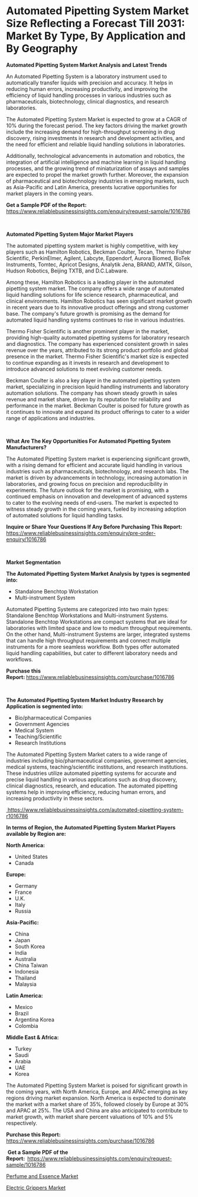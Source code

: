 <p><h1>Automated Pipetting System Market Size Reflecting a Forecast Till 2031: Market By Type, By Application and By Geography</h1></p><p><strong>Automated Pipetting System Market Analysis and Latest Trends</strong></p>
<p><p>An Automated Pipetting System is a laboratory instrument used to automatically transfer liquids with precision and accuracy. It helps in reducing human errors, increasing productivity, and improving the efficiency of liquid handling processes in various industries such as pharmaceuticals, biotechnology, clinical diagnostics, and research laboratories.</p><p>The Automated Pipetting System Market is expected to grow at a CAGR of 10% during the forecast period. The key factors driving the market growth include the increasing demand for high-throughput screening in drug discovery, rising investments in research and development activities, and the need for efficient and reliable liquid handling solutions in laboratories.</p><p>Additionally, technological advancements in automation and robotics, the integration of artificial intelligence and machine learning in liquid handling processes, and the growing trend of miniaturization of assays and samples are expected to propel the market growth further. Moreover, the expansion of pharmaceutical and biotechnology industries in emerging markets, such as Asia-Pacific and Latin America, presents lucrative opportunities for market players in the coming years.</p></p>
<p><strong>Get a Sample PDF of the Report:&nbsp;</strong> <a href="https://www.reliablebusinessinsights.com/enquiry/request-sample/1016786">https://www.reliablebusinessinsights.com/enquiry/request-sample/1016786</a></p>
<p>&nbsp;</p>
<p><strong>Automated Pipetting System Major Market Players</strong></p>
<p><p>The automated pipetting system market is highly competitive, with key players such as Hamilton Robotics, Beckman Coulter, Tecan, Thermo Fisher Scientific, PerkinElmer, Agilent, Labcyte, Eppendorf, Aurora Biomed, BioTek Instruments, Tomtec, Apricot Designs, Analytik Jena, BRAND, AMTK, Gilson, Hudson Robotics, Beijing TXTB, and D.C.Labware.</p><p>Among these, Hamilton Robotics is a leading player in the automated pipetting system market. The company offers a wide range of automated liquid handling solutions for life science research, pharmaceutical, and clinical environments. Hamilton Robotics has seen significant market growth in recent years due to its innovative product offerings and strong customer base. The company's future growth is promising as the demand for automated liquid handling systems continues to rise in various industries.</p><p>Thermo Fisher Scientific is another prominent player in the market, providing high-quality automated pipetting systems for laboratory research and diagnostics. The company has experienced consistent growth in sales revenue over the years, attributed to its strong product portfolio and global presence in the market. Thermo Fisher Scientific's market size is expected to continue expanding as it invests in research and development to introduce advanced solutions to meet evolving customer needs.</p><p>Beckman Coulter is also a key player in the automated pipetting system market, specializing in precision liquid handling instruments and laboratory automation solutions. The company has shown steady growth in sales revenue and market share, driven by its reputation for reliability and performance in the market. Beckman Coulter is poised for future growth as it continues to innovate and expand its product offerings to cater to a wider range of applications and industries.</p></p>
<p>&nbsp;</p>
<p><strong>What Are The Key Opportunities For Automated Pipetting System Manufacturers?</strong></p>
<p><p>The Automated Pipetting System market is experiencing significant growth, with a rising demand for efficient and accurate liquid handling in various industries such as pharmaceuticals, biotechnology, and research labs. The market is driven by advancements in technology, increasing automation in laboratories, and growing focus on precision and reproducibility in experiments. The future outlook for the market is promising, with a continued emphasis on innovation and development of advanced systems to cater to the evolving needs of end-users. The market is expected to witness steady growth in the coming years, fueled by increasing adoption of automated solutions for liquid handling tasks.</p></p>
<p><strong>Inquire or Share Your Questions If Any Before Purchasing This Report:</strong> <a href="https://www.reliablebusinessinsights.com/enquiry/pre-order-enquiry/1016786">https://www.reliablebusinessinsights.com/enquiry/pre-order-enquiry/1016786</a></p>
<p>&nbsp;</p>
<p><strong>Market Segmentation</strong></p>
<p><strong>The Automated Pipetting System Market Analysis by types is segmented into:</strong></p>
<p><ul><li>Standalone Benchtop Workstation</li><li>Multi-instrument System</li></ul></p>
<p><p>Automated Pipetting Systems are categorized into two main types: Standalone Benchtop Workstations and Multi-instrument Systems. Standalone Benchtop Workstations are compact systems that are ideal for laboratories with limited space and low to medium throughput requirements. On the other hand, Multi-instrument Systems are larger, integrated systems that can handle high throughput requirements and connect multiple instruments for a more seamless workflow. Both types offer automated liquid handling capabilities, but cater to different laboratory needs and workflows.</p></p>
<p><strong>Purchase this Report:&nbsp;</strong><a href="https://www.reliablebusinessinsights.com/purchase/1016786">https://www.reliablebusinessinsights.com/purchase/1016786</a></p>
<p>&nbsp;</p>
<p><strong>The Automated Pipetting System Market Industry Research by Application is segmented into:</strong></p>
<p><ul><li>Bio/pharmaceutical Companies</li><li>Government Agencies</li><li>Medical System</li><li>Teaching/Scientific</li><li>Research Institutions</li></ul></p>
<p><p>The Automated Pipetting System Market caters to a wide range of industries including bio/pharmaceutical companies, government agencies, medical systems, teaching/scientific institutions, and research institutions. These industries utilize automated pipetting systems for accurate and precise liquid handling in various applications such as drug discovery, clinical diagnostics, research, and education. The automated pipetting systems help in improving efficiency, reducing human errors, and increasing productivity in these sectors.</p></p>
<p><a href="https://www.reliablebusinessinsights.com/automated-pipetting-system-r1016786">&nbsp;https://www.reliablebusinessinsights.com/automated-pipetting-system-r1016786</a></p>
<p><strong>In terms of Region, the Automated Pipetting System Market Players available by Region are:</strong></p>
<p>
    <p> <strong> North America: </strong>
        <ul>
            <li>United States</li>
            <li>Canada</li>
        </ul>
        </p> 
    <p> <strong> Europe: </strong>
        <ul>
            <li>Germany</li>
            <li>France</li>
            <li>U.K.</li>
            <li>Italy</li>
            <li>Russia</li>
        </ul>
        </p> 
    <p> <strong> Asia-Pacific: </strong>
        <ul>
            <li>China</li>
            <li>Japan</li>
            <li>South Korea</li>
            <li>India</li>
            <li>Australia</li>
            <li>China Taiwan</li>
            <li>Indonesia</li>
            <li>Thailand</li>
            <li>Malaysia</li>
        </ul>
        </p> 
    <p> <strong> Latin America: </strong>
        <ul>
            <li>Mexico</li>
            <li>Brazil</li>
            <li>Argentina Korea</li>
            <li>Colombia</li>
        </ul>
        </p> 
    <p> <strong> Middle East & Africa: </strong>
        <ul>
            <li>Turkey</li>
            <li>Saudi</li>
            <li>Arabia</li>
            <li>UAE</li>
            <li>Korea</li>
        </ul>
    </p>
    </p>
<p><p>The Automated Pipetting System Market is poised for significant growth in the coming years, with North America, Europe, and APAC emerging as key regions driving market expansion. North America is expected to dominate the market with a market share of 35%, followed closely by Europe at 30% and APAC at 25%. The USA and China are also anticipated to contribute to market growth, with market share percent valuations of 10% and 5% respectively.</p></p>
<p><strong>Purchase this Report: </strong><a href="https://www.reliablebusinessinsights.com/purchase/1016786">https://www.reliablebusinessinsights.com/purchase/1016786</a></p>
<p>&nbsp;<strong>Get a Sample PDF of the Report:&nbsp;&nbsp;</strong><a href="https://www.reliablebusinessinsights.com/enquiry/request-sample/1016786">https://www.reliablebusinessinsights.com/enquiry/request-sample/1016786</a></p>
<p><strong></strong></p>
<p><p><a href="https://github.com/dmmanir420/Market-Research-Report-List-1/blob/main/perfume-and-essence-market.md">Perfume and Essence Market</a></p><p><a href="https://github.com/pennyaldbrittonh658/Market-Research-Report-List-1/blob/main/electric-grippers-market.md">Electric Grippers Market</a></p></p>